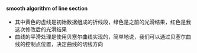 #### smooth algorithm of line section
- 其中黄色的虚线是初始数据组成的折线段，绿色是之前的光滑结果，红色是我这次修改后的光滑结果
- 曲线的平滑处理是使用贝塞尔曲线实现的，简单地说，我们可以通过贝塞尔曲线的控制点位置，决定曲线的切线方向
